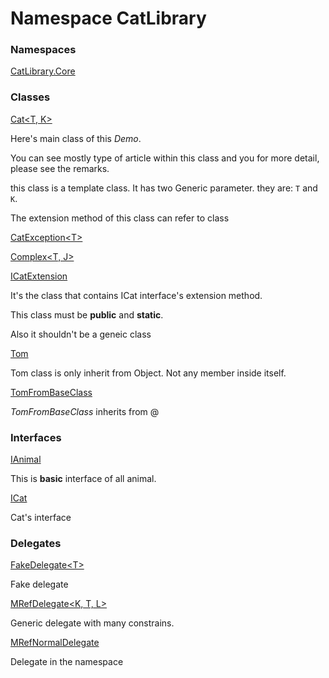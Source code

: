 ﻿# <a id="CatLibrary"></a> Namespace CatLibrary

### Namespaces

 [CatLibrary.Core](CatLibrary.Core.md)

### Classes

 [Cat<T, K\>](CatLibrary.Cat\-2.md)

<p>Here's main class of this <i>Demo</i>.</p>
<p>You can see mostly type of article within this class and you for more detail, please see the remarks.</p>
<p></p>
<p>this class is a template class. It has two Generic parameter. they are: <code class="typeparamref">T</code> and <code class="typeparamref">K</code>.</p>
<p>The extension method of this class can refer to <xref href="CatLibrary.ICatExtension" data-throw-if-not-resolved="false"></xref> class</p>

 [CatException<T\>](CatLibrary.CatException\-1.md)

 [Complex<T, J\>](CatLibrary.Complex\-2.md)

 [ICatExtension](CatLibrary.ICatExtension.md)

It's the class that contains ICat interface's extension method.
<p>This class must be <b>public</b> and <b>static</b>.</p>
<p>Also it shouldn't be a geneic class</p>

 [Tom](CatLibrary.Tom.md)

Tom class is only inherit from Object. Not any member inside itself.

 [TomFromBaseClass](CatLibrary.TomFromBaseClass.md)

*TomFromBaseClass* inherits from @

### Interfaces

 [IAnimal](CatLibrary.IAnimal.md)

This is <b>basic</b> interface of all animal.

 [ICat](CatLibrary.ICat.md)

Cat's interface

### Delegates

 [FakeDelegate<T\>](CatLibrary.FakeDelegate\-1.md)

Fake delegate

 [MRefDelegate<K, T, L\>](CatLibrary.MRefDelegate\-3.md)

Generic delegate with many constrains.

 [MRefNormalDelegate](CatLibrary.MRefNormalDelegate.md)

Delegate in the namespace


